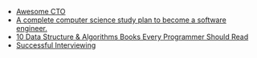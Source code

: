 - [Awesome CTO][AwesomeCTO]
- [A complete computer science study plan to become a software engineer.][A complete computer science study plan to become a software engineer.]
- [10 Data Structure & Algorithms Books Every Programmer Should Read][10-data-structure-algorithms-books-every-programmer-should-read]
- [Successful Interviewing][Successfull Interviewing]

[AwesomeCTO]: <https://github.com/kuchin/awesome-cto>
[A complete computer science study plan to become a software engineer.]: https://github.com/jwasham/coding-interview-university
[10-data-structure-algorithms-books-every-programmer-should-read]:https://hackernoon.com/10-data-structure-algorithms-books-every-programmer-should-read-d50487313127
[Successfull Interviewing]:https://learn.microsoft.com/en-us/training/modules/career-interview/
